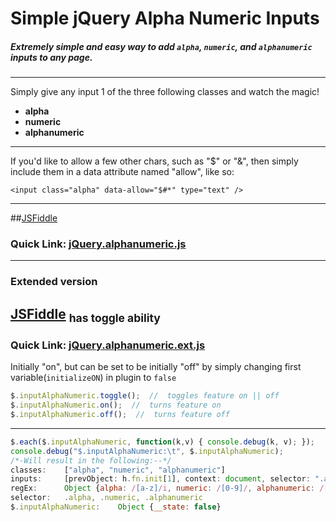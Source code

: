 # Simple jQuery Alpha Numeric Inputs

##### Extremely simple and easy way to add `alpha`, `numeric`, and `alphanumeric` inputs to any page.

---

Simply give any input 1 of the three following classes and watch the magic!
 - **alpha**
 - **numeric**
 - **alphanumeric**

---

If you'd like to allow a few other chars, such as "$" or "&", then simply include them in a data attribute named "allow", like so:
 
    <input class="alpha" data-allow="$#*" type="text" />

---

##[JSFiddle](https://jsfiddle.net/SpYk3/yda2cuoz/)
### Quick Link:  [jQuery.alphanumeric.js](https://cdn.rawgit.com/JDMcKinstry/Simple-jQuery-Alpha-Numeric-Inputs/master/jQuery.alphanumeric.js)

---

### Extended version
## [JSFiddle](https://jsfiddle.net/SpYk3/y7f0qLLd/) <sub>has toggle ability</sub>
### Quick Link:  [jQuery.alphanumeric.ext.js](https://cdn.rawgit.com/JDMcKinstry/Simple-jQuery-Alpha-Numeric-Inputs/master/jQuery.alphanumeric.ext.js)
Initially "on", but can be set to be initially "off" by simply changing first variable(`initializeON`) in plugin to `false`

```javascript
$.inputAlphaNumeric.toggle();  //  toggles feature on || off
$.inputAlphaNumeric.on();  //  turns feature on
$.inputAlphaNumeric.off();  //  turns feature off
```

---

```javascript
$.each($.inputAlphaNumeric, function(k,v) { console.debug(k, v); });
console.debug("$.inputAlphaNumeric:\t", $.inputAlphaNumeric);
/*-Will result in the following:--*/
classes:	["alpha", "numeric", "alphanumeric"]
inputs:		[prevObject: h.fn.init[1], context: document, selector: ".alpha, .numeric, .alphanumeric"]
regEx:		Object {alpha: /[a-z]/i, numeric: /[0-9]/, alphanumeric: /[a-z]|[0-9]/i}
selector:	.alpha, .numeric, .alphanumeric
$.inputAlphaNumeric:	Object {__state: false}
```
